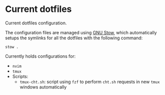 # Current dotfiles

Current dotfiles configuration. 

The configuration files are managed using [GNU Stow](https://www.gnu.org/software/stow/), which automatically setups the symlinks for all the dotfiles with the following command:

```
stow .
```

Currently holds configurations for:

- `nvim`
- `tmux`
- Scripts:
    - `tmux-cht.sh`: script using `fzf` to perform `cht.sh` requests in new `tmux` windows automatically
